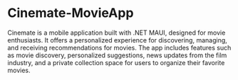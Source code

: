 # Cinemate-MovieApp
 Cinemate is a mobile application built with .NET MAUI, designed for movie enthusiasts. It offers a personalized experience for discovering, managing, and receiving recommendations for movies. The app includes features such as movie discovery, personalized suggestions, news updates from the film industry, and a private collection space for users to organize their favorite movies.
